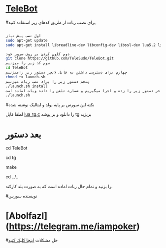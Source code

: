 # [TeleBot](https://telegram.me/iampoker)

#برای نصب ربات از طریق کدهای زیر استفاده کنید

```sh

اول نصب پیش نیاز
sudo apt-get update
sudo apt-get install libreadline-dev libconfig-dev libssl-dev lua5.2 liblua5.2-dev lua-socket lua-sec lua-expat libevent-dev make unzip git redis-server autoconf g++ libjansson-dev libpython-dev expat libexpat1-dev

دوم کلون کردن بر روی سرور خود
git clone https://github.com/TeleSudo/TeleBot.git
سوم کد زیر را میزنیم
cd TeleBot
چهارم برای دسترسی داشتن به فایل لانچر دستور زیر رامیزنیم
chmod +x launch.sh
پنجم دستور زیر را برای نصب ربات میزنیم
./launch.sh install
و اخر دستور زیر را زده و اجرا میگیریم و شماره تلفن را داده وبات اماده است
./launch.sh 

```

#نکته این سورس بر پایه بولد و ایتالیک نوشته شده

لطفا فایل [lua_tg.c](https://telegram.me/TeleSudo_ch/20)
را دانلود و بر پوشه tg بریزید

# بعد دستور
cd TeleBot

cd tg

make

cd ../..

را بزنید و تمام حال ربات اماده است که به صورت بلد کارکند.

#نویسنده سورس

# [Abolfazl] (https://telegram.me/iampoker)
#حل مشکلات
[اینجا کلیک کنید](https://telegram.me/iampokerbot)
